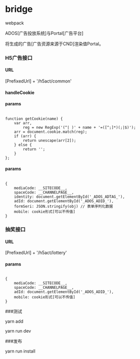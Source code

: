 # bridge

webpack

ADOS[广告投放系统]与Portal[广告平台]

将生成的广告[广告资源来源于CND]渲染值Portal。

### H5广告接口

#### URL

[PrefixedUrl] + '/h5act/common'

#### handleCookie

#### params
<pre><code>
function getCookie(name) {
    var arr,
        reg = new RegExp('(^| )' + name + '=([^;]*)(;|$)');
    arr = document.cookie.match(reg);
    if (arr) {
        return unescape(arr[2]);
    } else {
        return '';
    }
};
</code></pre>

#### params
<pre><code>
{
	mediaCode: __SITECODE__,
	spaceCode: __CHANNELPAGE__,
	identity: document.getElementById('_ADOS_ADTAG_'),
	adId: document.getElementById('_ADOS_ADID_'),
	formSeri: JSON.stringify(obj) // 表单序列化数据
	mobile: cookie形式[可以不传值]
}
</code></pre>

### 抽奖接口

#### URL

[PrefixedUrl] + '/h5act/lottery'

#### params
<pre><code>
{
	mediaCode: __SITECODE__,
	spaceCode: __CHANNELPAGE__,
	adId: document.getElementById('_ADOS_ADID_'),
	mobile: cookie形式[可以不传值]
}
</code></pre>

###测试

yarn add

yarn run dev

###发布

yarn run install
